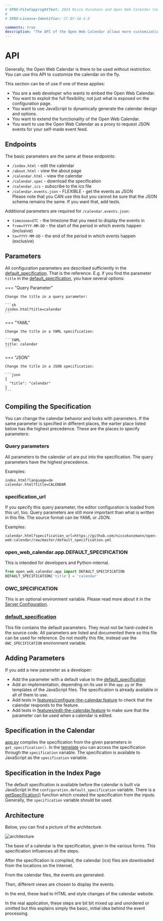 ```yaml
---
# SPDX-FileCopyrightText: 2024 Nicco Kunzmann and Open Web Calendar Contributors <https://open-web-calendar.quelltext.eu/>
#
# SPDX-License-Identifier: CC-BY-SA-4.0

comments: true
description: "The API of the Open Web Calendar allows more customization than the configuration page."
---
```


# API

Generally, the Open Web Calendar is there to be used without restriction.
You can use this API to customize the calendar on the fly.

This section can be of use if one of these applies:

- You are a web developer who wants to embed the Open Web Calendar.
- You want to exploit the full flexibility, not just what is exposed
    on the configuration page.
- You want to use JavaScript to dynamically generate the calendar design and options.
- You want to extend the functionality of the Open Web Calendar.
- You want to use the Open Web Calendar as a proxy to request JSON events for your self-made event feed.

## Endpoints

The basic parameters are the same at these endpoints:

- `/index.html` - edit the calendar
- `/about.html` - view the about page
- `/calendar.html` - view the calendar
- `/calendar.spec` - download the specification
- `/calendar.ics` - subscribe to the ics file
- `/calendar.events.json` - FLEXIBLE - get the events as JSON  
    Please note that you CAN use this but you cannot be sure that the
    JSON schema remains the same. If you want that, add tests.

Additional parameters are required for `/calendar.events.json`:

- `timezone=UTC` - the timezone that you need to display the events in
- `from=YYYY-MM-DD` - the start of the period in which events happen (inclusive)
- `to=YYYY-MM-DD` - the end of the period in which events happen (exclusive)

## Parameters

All configuration parameters are described sufficiently in the [default_specification].
That is the reference.
E.g. if you find the parameter `title` in the [default_specification],
you have several options:

=== "Query Parameter"

    Change the title in a query parameter:

    ```sh
    /index.html?title=calendar
    ```

=== "YAML"

    Change the title in a YAML specification:

    ```YAML
    title: calendar
    ```

=== "JSON"

    Change the title in a JSON specification:

    ```json
    {
      "title": "calendar"
    }
    ```

## Compiling the Specification

You can change the calendar behavior and looks with parameters.
If the same parameter is specified in different places, the earlier place listed below has the highest precedence.
These are the places to specify parameters:

### Query parameters

All parameters to the calendar url are put into the specification.
The query parameters have the highest precedence.

Examples:

    index.html?language=de
    calendar.html?title=CALENDAR

### specification_url

If you specify this query parameter, the editor configuration is loaded from this url, too.
Query parameters are still more important than what is written in this file.
The source format can be YAML or JSON.

Examples:

    calendar.html?specification_url=https://github.com/niccokunzmann/open-web-calendar/raw/master/default_specification.yml

### open_web_calendar.app.DEFAULT_SPECIFICATION

This is intended for developers and Python-internal.

```python
from open_web_calendar.app import DEFAULT_SPECIFICATION
DEFAULT_SPECIFICATION['title'] = 'calendar'
```

### OWC_SPECIFICATION

This is an optional environment variable.
Please read more about it in the [Server Configuration](../../host/configure#owc_specification).

### [default_specification]

This file contains the default parameters.
They must not be hard-coded in the source code.
All parameters are listed and documented there so this file can be used for reference.
Do not modify this file, instead use the `OWC_SPECIFICATION` environment variable.

## Adding Parameters

If you add a new parameter as a developer:

- Add the parameter with a default value to the [default_specification]
- Add an implementation, depending on its use in the `app.py` or the templates
  of the JavaScript files.
  The specification is already available in all of them to use.
- Add tests in [features/configure-the-calendar.feature]({{link.code}}/features/configure-the-calendar.feature) to check that the calendar responds to the feature.
- Add tests in [features/edit-the-calendar.feature]({{link.code}}/features/edit-the-calendar.feature) to make sure that the parameter can be used when a calendar is edited.

## Specification in the Calendar

[app.py](https://github.com/niccokunzmann/open-web-calendar/blob/85a72dab4561e250aec69b5ad7c3de074eefa1e8/app.py#L81) compiles the specification from the given parameters in `get_specification()`.
In the [template](https://github.com/niccokunzmann/open-web-calendar/blob/85a72dab4561e250aec69b5ad7c3de074eefa1e8/templates/calendars/dhtmlx.html#L23) you can access the specification through the `specification` variable.
The specification is available to JavaScript as the `specification` variable.

## Specification in the Index Page

The default specification is available before the calendar is built via JavaScript in the
`configuration.default_specification` variable.
There is a [getSpecification()](https://github.com/niccokunzmann/open-web-calendar/blob/85a72dab4561e250aec69b5ad7c3de074eefa1e8/static/js/index.js#L93) function which created the
specification from the inputs.
Generally, the `specification` variable should be used.

[default_specification]: {{link.code}}/default_specification.yml

## Architecture

Below, you can find a picture of the architecture.

![architecture](/assets/img/architecture.svg)

The base of a calendar is the specification, given in the various forms.
This specification influences all the steps.

After the specification is compiled, the calendar (ics) files are downloaded from
the locations on the Internet.

From the calendar files, the events are generated.

Then, different views are chosen to display the events.

In the end, these lead to HTML and style changes of the calendar website.

In the real application, these steps are bit bit mixed up and unordered or omitted but this explains simply the basic, initial idea behind the event processing.
